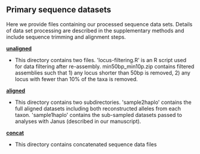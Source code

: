 ## Primary sequence datasets

Here we provide files containing our processed sequence data sets. Details of data set processing are described in the supplementary methods and include sequence trimming and alignment steps.

[**unaligned**](./unaligned)

* This directory contains two files. 'locus-filtering.R' is an R script used for data filtering after re-assembly. min50bp_min10p.zip contains filtered assemblies such that 1) any locus shorter than 50bp is removed, 2) any locus with fewer than 10% of the taxa is removed.

[**aligned**](./aligned)

* This directory contains two subdirectories. 'sample2haplo' contains the full aligned datasets including both reconstructed alleles from each taxon. 'sample1haplo' contains the sub-sampled datasets passed to analyses with Janus (described in our manuscript).

[**concat**](./concat)

* This directory contains concatenated sequence data files